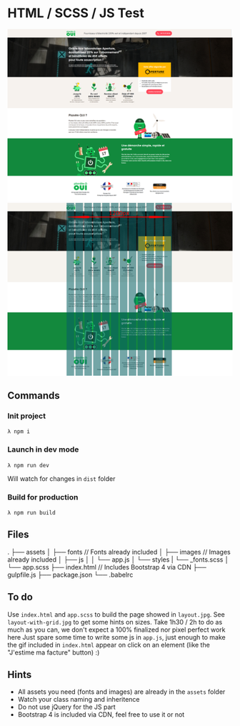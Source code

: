 # HTML / SCSS / JS Test

![Layout](layout.png)
![Layout with grid](layout-with-grid.jpg)

## Commands
### Init project

```
λ npm i
```

### Launch in dev mode

```
λ npm run dev
```
Will watch for changes in `dist` folder

### Build for production

```
λ npm run build
```

## Files

.
├── assets
│   ├── fonts  // Fonts already included
│   ├── images // Images already included
│   ├── js
│   │   └── app.js
│   └── styles
|       └── _fonts.scss
│       └── app.scss
├── index.html // Includes Bootstrap 4 via CDN
├── gulpfile.js
├── package.json
└── .babelrc

## To do

Use `index.html` and `app.scss` to build the page showed in `layout.jpg`.
See `layout-with-grid.jpg` to get some hints on sizes.
Take 1h30 / 2h to do as much as you can, we don't expect a 100% finalized nor pixel perfect work here
Just spare some time to write some js in `app.js`, just enough to make the gif included in `index.html` appear on click on an element (like the "J'estime ma facture" button) :)


## Hints
* All assets you need (fonts and images) are already in the `assets` folder
* Watch your class naming and inheritence
* Do not use jQuery for the JS part
* Bootstrap 4 is included via CDN, feel free to use it or not